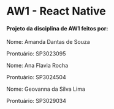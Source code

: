 # AW1 - React Native

<h4> Projeto da disciplina de AW1 feitos por:</h4>
<p> Nome: Amanda Dantas de Souza </p>
<p> Prontuário: SP3023095 </p>
<p> Nome: Ana Flavia Rocha </p>
<p> Prontuário: SP3024504 </p>
<p> Nome: Geovanna da Silva Lima</p>
<p> Prontuário: SP3029034 </p>